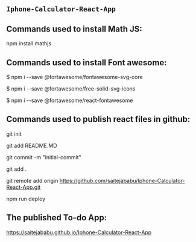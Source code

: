 ## `Iphone-Calculator-React-App`

## Commands used to install Math JS:
npm install mathjs


## Commands used to install Font awesome:
$ npm i --save @fortawesome/fontawesome-svg-core

$ npm i --save @fortawesome/free-solid-svg-icons

$ npm i --save @fortawesome/react-fontawesome

## Commands used to publish react files in github:

git init

git add README.MD

git commit -m "initial-commit"

git add .

git remote add origin https://github.com/saitejababu/Iphone-Calculator-React-App.git

npm run deploy

## The published To-do App:
https://saitejababu.github.io/Iphone-Calculator-React-App
